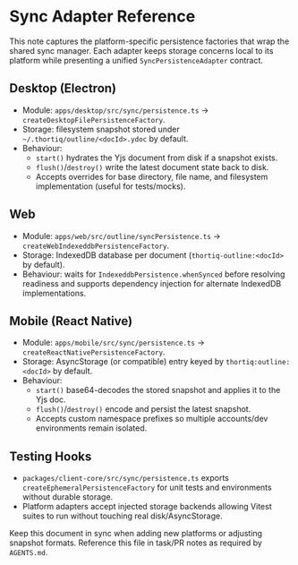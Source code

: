 # Sync Adapter Reference

This note captures the platform-specific persistence factories that wrap the shared sync manager.
Each adapter keeps storage concerns local to its platform while presenting a unified
`SyncPersistenceAdapter` contract.

## Desktop (Electron)
- Module: `apps/desktop/src/sync/persistence.ts` → `createDesktopFilePersistenceFactory`.
- Storage: filesystem snapshot stored under `~/.thortiq/outline/<docId>.ydoc` by default.
- Behaviour:
  - `start()` hydrates the Yjs document from disk if a snapshot exists.
  - `flush()`/`destroy()` write the latest document state back to disk.
  - Accepts overrides for base directory, file name, and filesystem implementation (useful for
    tests/mocks).

## Web
- Module: `apps/web/src/outline/syncPersistence.ts` → `createWebIndexeddbPersistenceFactory`.
- Storage: IndexedDB database per document (`thortiq-outline:<docId>` by default).
- Behaviour: waits for `IndexeddbPersistence.whenSynced` before resolving readiness and supports
  dependency injection for alternate IndexedDB implementations.

## Mobile (React Native)
- Module: `apps/mobile/src/sync/persistence.ts` → `createReactNativePersistenceFactory`.
- Storage: AsyncStorage (or compatible) entry keyed by `thortiq:outline:<docId>` by default.
- Behaviour:
  - `start()` base64-decodes the stored snapshot and applies it to the Yjs doc.
  - `flush()`/`destroy()` encode and persist the latest snapshot.
  - Accepts custom namespace prefixes so multiple accounts/dev environments remain isolated.

## Testing Hooks
- `packages/client-core/src/sync/persistence.ts` exports `createEphemeralPersistenceFactory` for unit
  tests and environments without durable storage.
- Platform adapters accept injected storage backends allowing Vitest suites to run without touching
  real disk/AsyncStorage.

Keep this document in sync when adding new platforms or adjusting snapshot formats. Reference this
file in task/PR notes as required by `AGENTS.md`.
